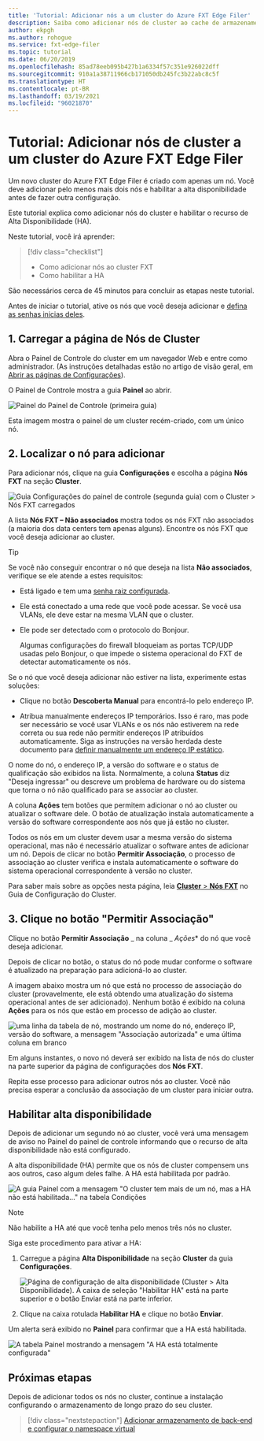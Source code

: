 ```yaml
---
title: 'Tutorial: Adicionar nós a um cluster do Azure FXT Edge Filer'
description: Saiba como adicionar nós de cluster ao cache de armazenamento do Azure FXT Edge Filer e como habilitar o recurso de HA (alta disponibilidade).
author: ekpgh
ms.author: rohogue
ms.service: fxt-edge-filer
ms.topic: tutorial
ms.date: 06/20/2019
ms.openlocfilehash: 85ad78eeb095b427b1a6334f57c351e926022dff
ms.sourcegitcommit: 910a1a38711966cb171050db245fc3b22abc8c5f
ms.translationtype: HT
ms.contentlocale: pt-BR
ms.lasthandoff: 03/19/2021
ms.locfileid: "96021870"
---
```

# <a name="tutorial-add-cluster-nodes-to-an-azure-fxt-edge-filer-cluster"></a>Tutorial: Adicionar nós de cluster a um cluster do Azure FXT Edge Filer

Um novo cluster do Azure FXT Edge Filer é criado com apenas um nó. Você deve adicionar pelo menos mais dois nós e habilitar a alta disponibilidade antes de fazer outra configuração.

Este tutorial explica como adicionar nós do cluster e habilitar o recurso de Alta Disponibilidade (HA).

Neste tutorial, você irá aprender:

> [!div class="checklist"]
>
> * Como adicionar nós ao cluster FXT
> * Como habilitar a HA

São necessários cerca de 45 minutos para concluir as etapas neste tutorial.

Antes de iniciar o tutorial, ative os nós que você deseja adicionar e [defina as senhas inicias deles](fxt-node-password.md).

## <a name="1-load-the-cluster-nodes-page"></a>1. Carregar a página de Nós de Cluster

Abra o Painel de Controle do cluster em um navegador Web e entre como administrador. (As instruções detalhadas estão no artigo de visão geral, em [Abrir as páginas de Configurações](fxt-cluster-create.md#open-the-settings-pages)).

O Painel de Controle mostra a guia **Painel** ao abrir. 

![Painel do Painel de Controle (primeira guia)](media/fxt-cluster-config/dashboard-1-node.png)

Esta imagem mostra o painel de um cluster recém-criado, com um único nó.

## <a name="2-locate-the-node-to-add"></a>2. Localizar o nó para adicionar

Para adicionar nós, clique na guia **Configurações** e escolha a página **Nós FXT** na seção **Cluster**.

![Guia Configurações do painel de controle (segunda guia) com o Cluster > Nós FXT carregados](media/fxt-cluster-config/settings-fxt-nodes.png)

A lista **Nós FXT – Não associados** mostra todos os nós FXT não associados (a maioria dos data centers tem apenas alguns). Encontre os nós FXT que você deseja adicionar ao cluster.

> [!Tip]
> Se você não conseguir encontrar o nó que deseja na lista **Não associados**, verifique se ele atende a estes requisitos:
>
> * Está ligado e tem uma [senha raiz configurada](fxt-node-password.md).
> * Ele está conectado a uma rede que você pode acessar. Se você usa VLANs, ele deve estar na mesma VLAN que o cluster.
> * Ele pode ser detectado com o protocolo do Bonjour.
>
>   Algumas configurações do firewall bloqueiam as portas TCP/UDP usadas pelo Bonjour, o que impede o sistema operacional do FXT de detectar automaticamente os nós.
>
> Se o nó que você deseja adicionar não estiver na lista, experimente estas soluções:
>
> * Clique no botão **Descoberta Manual** para encontrá-lo pelo endereço IP.
>
> * Atribua manualmente endereços IP temporários. Isso é raro, mas pode ser necessário se você usar VLANs e os nós não estiverem na rede correta ou sua rede não permitir endereços IP atribuídos automaticamente. Siga as instruções na versão herdada deste documento para [definir manualmente um endereço IP estático](https://azure.github.io/Avere/legacy/create_cluster/4_8/html/static_ip.html).

O nome do nó, o endereço IP, a versão do software e o status de qualificação são exibidos na lista. Normalmente, a coluna **Status** diz "Deseja ingressar" ou descreve um problema de hardware ou do sistema que torna o nó não qualificado para se associar ao cluster.

A coluna **Ações** tem botões que permitem adicionar o nó ao cluster ou atualizar o software dele. O botão de atualização instala automaticamente a versão do software correspondente aos nós que já estão no cluster.

Todos os nós em um cluster devem usar a mesma versão do sistema operacional, mas não é necessário atualizar o software antes de adicionar um nó. Depois de clicar no botão **Permitir Associação**, o processo de associação ao cluster verifica e instala automaticamente o software do sistema operacional correspondente à versão no cluster.

Para saber mais sobre as opções nesta página, leia [**Cluster** > **Nós FXT**](https://azure.github.io/Avere/legacy/ops_guide/4_7/html/gui_fxt_nodes.html) no Guia de Configuração do Cluster.

## <a name="3-click-the-allow-to-join-button"></a>3. Clique no botão "Permitir Associação"

Clique no botão **Permitir Associação** _ na coluna _ *Ações** do nó que você deseja adicionar.

Depois de clicar no botão, o status do nó pode mudar conforme o software é atualizado na preparação para adicioná-lo ao cluster.

A imagem abaixo mostra um nó que está no processo de associação do cluster (provavelmente, ele está obtendo uma atualização do sistema operacional antes de ser adicionado). Nenhum botão é exibido na coluna **Ações** para os nós que estão em processo de adição ao cluster.

![uma linha da tabela de nó, mostrando um nome do nó, endereço IP, versão do software, a mensagem "Associação autorizada" e uma última coluna em branco](media/fxt-cluster-config/node-join-in-process.png)

Em alguns instantes, o novo nó deverá ser exibido na lista de nós do cluster na parte superior da página de configurações dos **Nós FXT**.

Repita esse processo para adicionar outros nós ao cluster. Você não precisa esperar a conclusão da associação de um cluster para iniciar outra.

## <a name="enable-high-availability"></a>Habilitar alta disponibilidade

Depois de adicionar um segundo nó ao cluster, você verá uma mensagem de aviso no Painel do painel de controle informando que o recurso de alta disponibilidade não está configurado.

A alta disponibilidade (HA) permite que os nós de cluster compensem uns aos outros, caso algum deles falhe. A HA está habilitada por padrão.

![A guia Painel com a mensagem "O cluster tem mais de um nó, mas a HA não está habilitada..." na tabela Condições](media/fxt-cluster-config/no-ha-2-nodes.png)

> [!Note]
> Não habilite a HA até que você tenha pelo menos três nós no cluster.

Siga este procedimento para ativar a HA:

1. Carregue a página **Alta Disponibilidade** na seção **Cluster** da guia **Configurações**.

   ![Página de configuração de alta disponibilidade (Cluster > Alta Disponibilidade). A caixa de seleção "Habilitar HA" está na parte superior e o botão Enviar está na parte inferior.](media/fxt-cluster-config/enable-ha.png)

2. Clique na caixa rotulada **Habilitar HA** e clique no botão **Enviar**.

Um alerta será exibido no **Painel** para confirmar que a HA está habilitada.

![A tabela Painel mostrando a mensagem "A HA está totalmente configurada"](media/fxt-cluster-config/ha-configured-alert.png)

## <a name="next-steps"></a>Próximas etapas

Depois de adicionar todos os nós no cluster, continue a instalação configurando o armazenamento de longo prazo do seu cluster.

> [!div class="nextstepaction"]
> [Adicionar armazenamento de back-end e configurar o namespace virtual](fxt-add-storage.md)